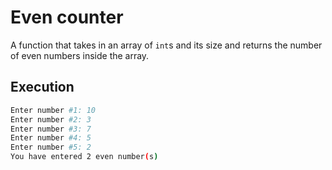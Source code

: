 # Even counter

A function that takes in an array of `int`s and its size and returns the number of even numbers inside the array.

## Execution

```bash
Enter number #1: 10
Enter number #2: 3
Enter number #3: 7
Enter number #4: 5
Enter number #5: 2
You have entered 2 even number(s)
```
